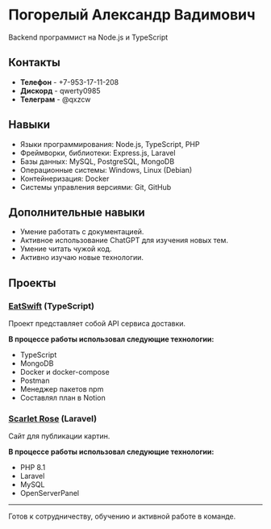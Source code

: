 # Погорелый Александр Вадимович

Backend программист на Node.js и TypeScript

## Контакты

- **Телефон** - +7-953-17-11-208
- **Дискорд** - qwerty0985
- **Телеграм** - @qxzcw

## Навыки

- Языки программирования: Node.js, TypeScript, PHP
- Фреймворки, библиотеки: Express.js, Laravel
- Базы данных: MySQL, PostgreSQL, MongoDB
- Операционные системы: Windows, Linux (Debian)
- Контейнеризация: Docker
- Системы управления версиями: Git, GitHub

## Дополнительные навыки

- Умение работать с документацией.
- Активное использование ChatGPT для изучения новых тем.
- Умение читать чужой код.
- Активно изучаю новые технологии.
  

## Проекты

### [EatSwift](https://github.com/bebroch/EatSwift) (TypeScript)

Проект представляет собой API сервиса доставки.

**В процессе работы использовал следующие технологии:**
- TypeScript
- MongoDB
- Docker и docker-compose
- Postman
- Менеджер пакетов npm
- Составлял план в Notion

### [Scarlet Rose](https://github.com/bebroch/ScarletRose) (Laravel)

Сайт для публикации картин.

**В процессе работы использовал следующие технологии:**
- PHP 8.1
- Laravel
- MySQL
- OpenServerPanel

___

Готов к сотрудничеству, обучению и активной работе в команде.
